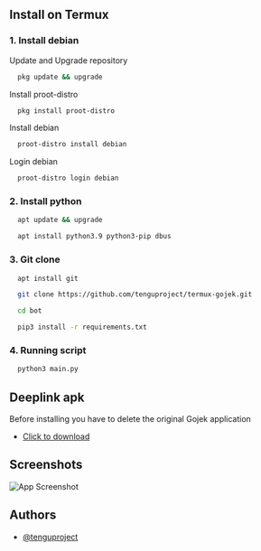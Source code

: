 
## Install on Termux
### 1. Install debian 
Update and Upgrade repository
```bash
  pkg update && upgrade
```

Install proot-distro
```bash
  pkg install proot-distro
```
Install debian
```bash
  proot-distro install debian
```
Login debian
```bash
  proot-distro login debian
```
### 2. Install python 
```bash
  apt update && upgrade
```
```bash
  apt install python3.9 python3-pip dbus
```
### 3. Git clone
```bash
  apt install git
```
```bash
  git clone https://github.com/tenguproject/termux-gojek.git
```
```bash
  cd bot
```
```bash
  pip3 install -r requirements.txt
```
### 4. Running script
```bash
  python3 main.py
```
## Deeplink apk
Before installing you have to delete the original Gojek application
- [Click to download](http://tenguproject.com/assets/deeplink.apk)

## Screenshots

![App Screenshot](http://tenguproject.com/assets/gojek.png)

## Authors

- [@tenguproject](https://t.me/tenguproject)

